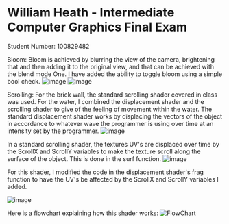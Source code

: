# William Heath - Intermediate Computer Graphics Final Exam

Student Number: 100829482

Bloom: Bloom is achieved by blurring the view of the camera, brightening that and then adding it to the original view, and that can be achieved with the blend mode One. I have added the ability to toggle bloom using a simple bool check.
![image](https://user-images.githubusercontent.com/92412422/233704901-8ea076e7-aab0-4b9a-935d-1090943006ea.png)
![image](https://user-images.githubusercontent.com/92412422/233704978-6b7c8423-2344-4ecb-b838-4e74f420cd47.png)

Scrolling: For the brick wall, the standard scrolling shader covered in class was used.
For the water, I combined the displacement shader and the scrolling shader to give of the feeling of movement within the water. The standard displacement shader works by displacing the vectors of the object in accordance to whatever wave the programmer is using over time at an intensity set by the programmer.
![image](https://user-images.githubusercontent.com/92412422/233705914-fc08d2b6-6341-47cf-89e2-52dfee2bb4d6.png)

In a standard scrolling shader, the textures UV's are displaced over time by the ScrollX and ScrollY variables to make the texture scroll along the surface of the object. This is done in the surf function.
![image](https://user-images.githubusercontent.com/92412422/233706637-ca06588c-a653-488d-801e-aa20ba8b2612.png)

For this shader, I modified the code in the displacement shader's frag function to have the UV's be affected by the ScrollX and ScrollY variables I added.

![image](https://user-images.githubusercontent.com/92412422/233707045-fa686732-fd28-4255-a697-532b995038e7.png)

Here is a flowchart explaining how this shader works:
![FlowChart](https://user-images.githubusercontent.com/92412422/233709084-bd505618-f8c7-4ae6-b8b9-bd1499469b66.png)
